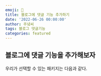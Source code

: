 ```yaml
---
emoji: 🔮
title: 블로그에 댓글 기능 추가하기
date: '2022-06-26 00:00:00'
author: 주녘씨
tags: 블로그 댓글기능
categories: featured
---
```


## 블로그에 댓글 기능을 추가해보자

우리가 선택할 수 있는 패키지는 다음과 같다.



```toc

```